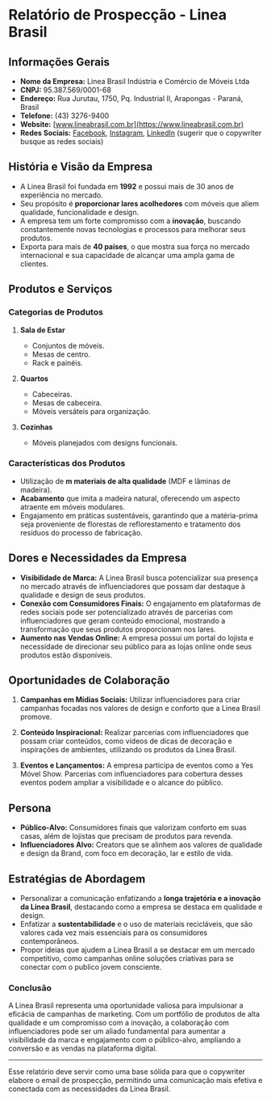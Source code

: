# Relatório de Prospecção - Linea Brasil

## Informações Gerais

- **Nome da Empresa:** Linea Brasil Indústria e Comércio de Móveis Ltda
- **CNPJ:** 95.387.569/0001-68
- **Endereço:** Rua Jurutau, 1750, Pq. Industrial II, Arapongas - Paraná, Brasil
- **Telefone:** (43) 3276-9400
- **Website:** [www.lineabrasil.com.br](https://www.lineabrasil.com.br)
- **Redes Sociais:** [Facebook](#), [Instagram](#), [LinkedIn](#) (sugerir que o copywriter busque as redes sociais)

## História e Visão da Empresa

- A Linea Brasil foi fundada em **1992** e possui mais de 30 anos de experiência no mercado.
- Seu propósito é **proporcionar lares acolhedores** com móveis que aliem qualidade, funcionalidade e design.
- A empresa tem um forte compromisso com a **inovação**, buscando constantemente novas tecnologias e processos para melhorar seus produtos.
- Exporta para mais de **40 países**, o que mostra sua força no mercado internacional e sua capacidade de alcançar uma ampla gama de clientes.

## Produtos e Serviços

### Categorias de Produtos

1. **Sala de Estar**
   - Conjuntos de móveis.
   - Mesas de centro.
   - Rack e painéis.

2. **Quartos**
   - Cabeceiras.
   - Mesas de cabeceira.
   - Móveis versáteis para organização.

3. **Cozinhas**
   - Móveis planejados com designs funcionais.

### Características dos Produtos

- Utilização de **m materiais de alta qualidade** (MDF e lâminas de madeira).
- **Acabamento** que imita a madeira natural, oferecendo um aspecto atraente em móveis modulares.
- Engajamento em práticas sustentáveis, garantindo que a matéria-prima seja proveniente de florestas de reflorestamento e tratamento dos resíduos do processo de fabricação.

## Dores e Necessidades da Empresa

- **Visibilidade de Marca:** A Linea Brasil busca potencializar sua presença no mercado através de influenciadores que possam dar destaque à qualidade e design de seus produtos.
- **Conexão com Consumidores Finais:** O engajamento em plataformas de redes sociais pode ser potencializado através de parcerias com influenciadores que geram conteúdo emocional, mostrando a transformação que seus produtos proporcionam nos lares.
- **Aumento nas Vendas Online:** A empresa possui um portal do lojista e necessidade de direcionar seu público para as lojas online onde seus produtos estão disponíveis.

## Oportunidades de Colaboração

1. **Campanhas em Mídias Sociais:** Utilizar influenciadores para criar campanhas focadas nos valores de design e conforto que a Linea Brasil promove.
  
2. **Conteúdo Inspiracional:** Realizar parcerias com influenciadores que possam criar conteúdos, como vídeos de dicas de decoração e inspirações de ambientes, utilizando os produtos da Linea Brasil.

3. **Eventos e Lançamentos:** A empresa participa de eventos como a Yes Móvel Show. Parcerias com influenciadores para cobertura desses eventos podem ampliar a visibilidade e o alcance do público.

## Persona

- **Público-Alvo:** Consumidores finais que valorizam conforto em suas casas, além de lojistas que precisam de produtos para revenda.  
- **Influenciadores Alvo:** Creators que se alinhem aos valores de qualidade e design da Brand, com foco em decoração, lar e estilo de vida.

## Estratégias de Abordagem

- Personalizar a comunicação enfatizando a **longa trajetória e a inovação da Linea Brasil**, destacando como a empresa se destaca em qualidade e design.
- Enfatizar a **sustentabilidade** e o uso de materiais recicláveis, que são valores cada vez mais essenciais para os consumidores contemporâneos.
- Propor ideias que ajudem a Linea Brasil a se destacar em um mercado competitivo, como campanhas online soluções criativas para se conectar com o publico jovem consciente.

### Conclusão

A Linea Brasil representa uma oportunidade valiosa para impulsionar a eficácia de campanhas de marketing. Com um portfólio de produtos de alta qualidade e um compromisso com a inovação, a colaboração com influenciadores pode ser um aliado fundamental para aumentar a visibilidade da marca e engajamento com o público-alvo, ampliando a conversão e as vendas na plataforma digital. 

--- 

Esse relatório deve servir como uma base sólida para que o copywriter elabore o email de prospecção, permitindo uma comunicação mais efetiva e conectada com as necessidades da Linea Brasil.